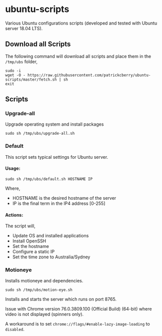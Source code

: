 # ubuntu-scripts
Various Ubuntu configurations scripts (developed and tested with Ubuntu server
18.04 LTS).

## Download all Scripts

The following command will download all scripts and place them in the `/tmp/ubs` folder,

```
sudo -i
wget -O - https://raw.githubusercontent.com/patrickcberry/ubuntu-scripts/master/fetch.sh | sh
exit
```


## Scripts

### Upgrade-all

Upgrade operating system and install packages

`sudo sh /tmp/ubs/upgrade-all.sh`

### Default

This script sets typical settings for Ubuntu server.

#### Usage:

```
sudo sh /tmp/ubs/default.sh HOSTNAME IP
```

Where,
+ HOSTNAME is the desired hostname of the server
+ IP is the final term in the IP4 address [0-255]

#### Actions:
The script will,
+ Update OS and installed applications
+ Install OpenSSH
+ Set the hostname
+ Configure a static IP
+ Set the time zone to Australia/Sydney

### Motioneye

Installs motioneye and dependencies.

```
sudo sh /tmp/ubs/motion-eye.sh
```

Installs and starts the server which runs on port 8765.

Issue with Chrome version 76.0.3809.100 (Official Build) (64-bit) where video
is not displayed (spinners only).

A workaround is to set `chrome://flags/#enable-lazy-image-loading` to `disabled`.
